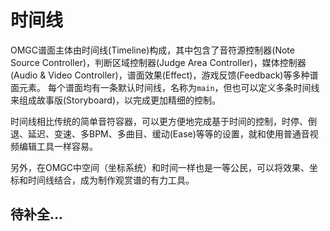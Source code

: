 # 时间线

OMGC谱面主体由时间线(Timeline)构成，其中包含了音符源控制器(Note Source Controller)，判断区域控制器(Judge Area Controller)，媒体控制器(Audio & Video Controller)，谱面效果(Effect)，游戏反馈(Feedback)等多种谱面元素。 每个谱面均有一条默认时间线，名称为`main`，但也可以定义多条时间线来组成故事版(Storyboard)，以完成更加精细的控制。

时间线相比传统的简单音符容器，可以更方便地完成基于时间的控制，时停、倒退、延迟、变速、多BPM、多曲目、缓动(Ease)等等的设置，就和使用普通音视频编辑工具一样容易。

另外，在OMGC中空间（坐标系统）和时间一样也是一等公民，可以将效果、坐标和时间线结合，成为制作观赏谱的有力工具。

## 待补全...